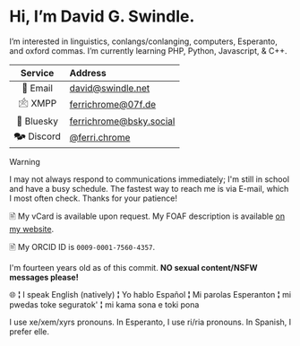Hi, I’m David G. Swindle.
======================

I’m interested in linguistics, conlangs/conlanging, computers, Esperanto, and oxford commas. I’m currently learning PHP, Python, Javascript, & C++.

| Service         | Address                                                    |
|:---------------:|:-----------------------------------------------------------|
| 📧 Email        | [david@swindle.net](mailto:david@swindle.net)              |
| 🖄 XMPP         | [ferrichrome@07f.de](xmpp:ferrichrome@07f.de)              |
| 🦋 Bluesky      | [ferrichrome@bsky.social](bluesky:ferrichrome@bsky.social) |
| 🗫 Discord      | [@ferri.chrome](discord:@ferri.chrome)                     |

> [!WARNING]
> I may not always respond to communications immediately; I'm still in school and have a busy schedule. The fastest way to reach me is via E-mail, which I most often check. Thanks for your patience!

🖹 My vCard is available upon request. My FOAF description is available [on my website](https://davidswindle.w3spaces.com/foaf.xml).

🖹 My ORCID ID is `0009-0001-7560-4357`.

I'm fourteen years old as of this commit. **NO sexual content/NSFW messages please!**

🌐 **¦** I speak English (natively) **¦** Yo hablo Español **¦** Mi parolas Esperanton **¦** mi pwedas toke seguratok' **¦** mi kama sona e toki pona

I use xe/xem/xyrs pronouns. In Esperanto, I use ri/ria pronouns. In Spanish, I prefer elle.


<!---
ferrichromeAlt/ferrichromeAlt is a ✨ special ✨ repository because its `README.md` (this file) appears on your GitHub profile.
You can click the Preview link to take a look at your changes.
--->
